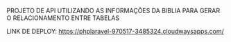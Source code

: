 PROJETO DE API UTILIZANDO AS INFORMAÇÔES DA BIBLIA PARA GERAR O RELACIONAMENTO ENTRE TABELAS

LINK DE DEPLOY: https://phplaravel-970517-3485324.cloudwaysapps.com/
